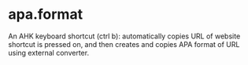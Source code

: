 # apa.format
An AHK keyboard shortcut (ctrl b): automatically copies URL of website shortcut is pressed on, and then creates and copies APA format of URL using external converter.  
